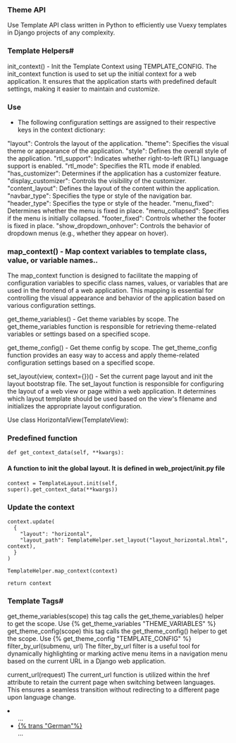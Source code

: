 ### Theme API
Use Template API class written in Python to efficiently use Vuexy templates in Django projects of any complexity.

### Template Helpers#
init_context() - Init the Template Context using TEMPLATE_CONFIG.
The init_context function is used to set up the initial context for a web application. It ensures that the application starts with predefined default settings, making it easier to maintain and customize.

### Use
 - The following configuration settings are assigned to their respective keys in the context dictionary:

"layout": Controls the layout of the application.
"theme": Specifies the visual theme or appearance of the application.
"style": Defines the overall style of the application.
"rtl_support": Indicates whether right-to-left (RTL) language support is enabled.
"rtl_mode": Specifies the RTL mode if enabled.
"has_customizer": Determines if the application has a customizer feature.
"display_customizer": Controls the visibility of the customizer.
"content_layout": Defines the layout of the content within the application.
"navbar_type": Specifies the type or style of the navigation bar.
"header_type": Specifies the type or style of the header.
"menu_fixed": Determines whether the menu is fixed in place.
"menu_collapsed": Specifies if the menu is initially collapsed.
"footer_fixed": Controls whether the footer is fixed in place.
"show_dropdown_onhover": Controls the behavior of dropdown menus (e.g., whether they appear on hover).
                  
### map_context() - Map context variables to template class, value, or variable names..
The map_context function is designed to facilitate the mapping of configuration variables to specific class names, values, or variables that are used in the frontend of a web application. This mapping is essential for controlling the visual appearance and behavior of the application based on various configuration settings.

get_theme_variables() - Get theme variables by scope.
The get_theme_variables function is responsible for retrieving theme-related variables or settings based on a specified scope.

get_theme_config() - Get theme config by scope.
The get_theme_config function provides an easy way to access and apply theme-related configuration settings based on a specified scope.

set_layout(view, context={})() - Set the current page layout and init the layout bootstrap file.
The set_layout function is responsible for configuring the layout of a web view or page within a web application. It determines which layout template should be used based on the view's filename and initializes the appropriate layout configuration.

Use
class HorizontalView(TemplateView):
### Predefined function
    def get_context_data(self, **kwargs):
#### A function to init the global layout. It is defined in web_project/__init__.py file
    context = TemplateLayout.init(self, super().get_context_data(**kwargs))

### Update the context
    context.update(
      {
        "layout": "horizontal",
        "layout_path": TemplateHelper.set_layout("layout_horizontal.html", context),
      }
    )

    TemplateHelper.map_context(context)

    return context
### Template Tags#
get_theme_variables(scope) this tag calls the get_theme_variables() helper to get the scope.
Use
{% get_theme_variables "THEME_VARIABLES" %}
get_theme_config(scope) this tag calls the get_theme_config() helper to get the scope.
Use
{% get_theme_config "TEMPLATE_CONFIG" %}
filter_by_url(submenu, url)
The filter_by_url filter is a useful tool for dynamically highlighting or marking active menu items in a navigation menu based on the current URL in a Django web application.

current_url(request)
The current_url function is utilized within the href attribute to retain the current page when switching between languages. This ensures a seamless transition without redirecting to a different page upon language change.

<!-- Language -->
<li class="nav-item dropdown-language dropdown me-2 me-xl-0">
    <a class="nav-link dropdown-toggle hide-arrow" href="javascript:void(0);" data-bs-toggle="dropdown">
    <i class='ti ti-language rounded-circle ti-md'></i>
    </a>
    <ul class="dropdown-menu dropdown-menu-end">
        ...
        <li>
          <a class="dropdown-item {% if LANGUAGE_CODE == 'de' %}active{% endif %}" href="{% current_url request %}" data-language="de" data-text-direction="ltr">
            <span class="align-middle">{% trans "German"%}</span>
          </a>
        </li>
        ...
    </ul>
</li>
<!--/ Language -->
